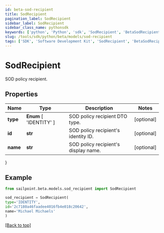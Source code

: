 ```yaml
---
id: beta-sod-recipient
title: SodRecipient
pagination_label: SodRecipient
sidebar_label: SodRecipient
sidebar_class_name: pythonsdk
keywords: ['python', 'Python', 'sdk', 'SodRecipient', 'BetaSodRecipient'] 
slug: /tools/sdk/python/beta/models/sod-recipient
tags: ['SDK', 'Software Development Kit', 'SodRecipient', 'BetaSodRecipient']
---
```


# SodRecipient

SOD policy recipient.

## Properties

Name | Type | Description | Notes
------------ | ------------- | ------------- | -------------
**type** |  **Enum** [  'IDENTITY' ] | SOD policy recipient DTO type. | [optional] 
**id** | **str** | SOD policy recipient's identity ID. | [optional] 
**name** | **str** | SOD policy recipient's display name. | [optional] 
}

## Example

```python
from sailpoint.beta.models.sod_recipient import SodRecipient

sod_recipient = SodRecipient(
type='IDENTITY',
id='2c7180a46faadee4016fb4e018c20642',
name='Michael Michaels'
)

```
[[Back to top]](#) 


